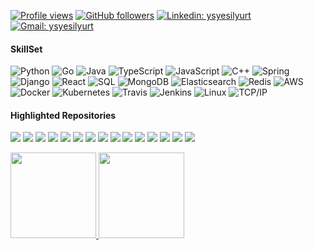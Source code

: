 [![Profile views](https://gpvc.arturio.dev/ysyesilyurt)](https://github.com/ysyesilyurt)
[![GitHub followers](https://img.shields.io/github/followers/ysyesilyurt?label=Follow&style=social)](https://github.com/ysyesilyurt)
[![Linkedin: ysyesilyurt](https://img.shields.io/badge/-Follow-blue?style=flat-square&logo=Linkedin&logoColor=white&link=https://www.linkedin.com/in/ysyesilyurt/)](https://www.linkedin.com/in/ysyesilyurt)
[![Gmail: ysyesilyurt](https://img.shields.io/badge/-Mail-red?style=flat-square&logo=Gmail&logoColor=white&link=mailto:ysyesilyurt@gmail.com)](mailto:ysyesilyurt@gmail.com)
<!-- Another hitCount ![Visitor Count](https://profile-counter.glitch.me/ysyesilyurt/count.svg) -->

#### SkillSet

![Python](https://img.shields.io/badge/-Python-000?&logo=Python)
![Go](https://img.shields.io/badge/-Go-000?&logo=Go)
![Java](https://img.shields.io/badge/-Java-000?&logo=Java&logoColor=007396)
![TypeScript](https://img.shields.io/badge/-TypeScript-000?&logo=TypeScript)
![JavaScript](https://img.shields.io/badge/-JavaScript-000?&logo=JavaScript)
![C++](https://img.shields.io/badge/-C++-000?&logo=c%2b%2b&logoColor=00599C)
![Spring](https://img.shields.io/badge/-Spring-000?&logo=Spring)
![Django](https://img.shields.io/badge/-Django-000?&logo=Django)
![React](https://img.shields.io/badge/-React-000?&logo=React)
![SQL](https://img.shields.io/badge/-SQL-000?&logo=PostgreSQL)
![MongoDB](https://img.shields.io/badge/-MongoDB-000?&logo=MongoDB)
![Elasticsearch](https://img.shields.io/badge/-Elasticsearch-000?&logo=Elasticsearch)
![Redis](https://img.shields.io/badge/-Redis-000?&logo=Redis)
![AWS](https://img.shields.io/badge/-AWS-000?&logo=Amazon-AWS&logoColor=F90)
![Docker](https://img.shields.io/badge/-Docker-000?&logo=Docker)
![Kubernetes](https://img.shields.io/badge/-Kubernetes-000?&logo=Kubernetes)
![Travis](https://img.shields.io/badge/-Travis-000?&logo=Travis-CI)
![Jenkins](https://img.shields.io/badge/-Jenkins-000?&logo=Jenkins)
![Linux](https://img.shields.io/badge/-Linux-000?&logo=Linux)
![TCP/IP](https://img.shields.io/badge/-TCP%2FIP-000?&logo=Windows-Terminal&logoColor=999)

#### Highlighted Repositories
[![](https://img.shields.io/badge/-go%20restclient-000?&logo=Go)](https://github.com/ysyesilyurt/go-restclient)
[![](https://img.shields.io/badge/-🦠%20CoronaKiller-000)](https://github.com/ysyesilyurt/CoronaKiller)
[![](https://img.shields.io/badge/-📝%20Metu%20CENG-000)](https://github.com/ysyesilyurt/Metu-CENG)
[![](https://img.shields.io/badge/-🔬%20CLI%20Chatapp-000)](https://github.com/ysyesilyurt/CLI-ChatApp)
[![](https://img.shields.io/badge/-🛰%20RDP%20Protocol-000)](https://github.com/ysyesilyurt/RDT-Protocol)
[![](https://img.shields.io/badge/-🔊%20LogWatcher-000)](https://github.com/simsekhalit/LogWatcher)
[![](https://img.shields.io/badge/-🗺%20Backupify-000)](https://github.com/ysyesilyurt/Backupify)
[![](https://img.shields.io/badge/-🩸%20TodoApp-000)](https://github.com/ysyesilyurt/TodoApp)
[![](https://img.shields.io/badge/-🩸%20WeatherApp-000)](https://github.com/ysyesilyurt/WeatherApp)
[![](https://img.shields.io/badge/-🌊%20virus.py-000)](https://github.com/ysyesilyurt/virus.py)
[![](https://img.shields.io/badge/-🗂%20Privilige%20Escalation-000)](https://github.com/ysyesilyurt/escalate-the-priviliges)
[![](https://img.shields.io/badge/-💉%20Smashing%20RSA-000)](https://github.com/ysyesilyurt/Smashing-RSA)
[![](https://img.shields.io/badge/-🛡%20Computer%20Graphics-000)](https://github.com/ysyesilyurt/ComputerGraphics)
[![](https://img.shields.io/badge/-🌐%20Embedded%20Programming-000)](https://github.com/ysyesilyurt/PIC-Programming)
[![](https://img.shields.io/badge/-🌐%20Operating%20Systems-000)](https://github.com/ysyesilyurt/OperatingSystems)


<a href="http://ysyesilyurt.github.io/"><img height="137px" src="https://github-readme-stats.vercel.app/api?username=ysyesilyurt&custom_title=Hmm&hide_border=true&show_icons=true&include_all_commits=true&count_private=true&line_height=21&theme=dark" />
<img height="137px" src="https://github-readme-stats.vercel.app/api/top-langs/?username=ysyesilyurt&hide=html&custom_title=Most Used&hide_border=true&layout=compact&langs_count=6&exclude_repo=Metu-CENG,ComputerGraphics&theme=dark" /></a>

